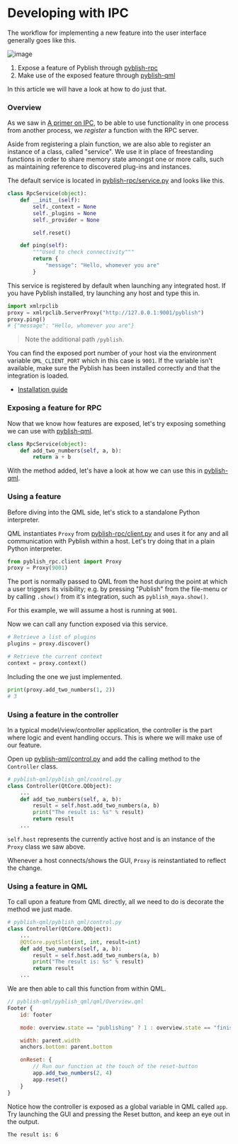 # Developing with IPC

The workflow for implementing a new feature into the user interface generally goes like this.

![image](https://cloud.githubusercontent.com/assets/2152766/11148000/ded2265a-8a11-11e5-9fd5-60645642c2cf.png)

1. Expose a feature of Pyblish through [pyblish-rpc][]
2. Make use of the exposed feature through [pyblish-qml][]

In this article we will have a look at how to do just that.

### Overview

As we saw in [A primer on IPC](interprocess-communication.md), to be able to use functionality in one process from another process, we *register* a function with the RPC server.

Aside from registering a plain function, we are also able to register an instance of a class, called "service". We use it in place of freestanding functions in order to share memory state amongst one or more calls, such as maintaining reference to discovered plug-ins and instances.

The default service is located in [pyblish-rpc/service.py][] and looks like this.

```python
class RpcService(object):
    def __init__(self):
        self._context = None
        self._plugins = None
        self._provider = None

        self.reset()

    def ping(self):
        """Used to check connectivity"""
        return {
            "message": "Hello, whomever you are"
        }
```

This service is registered by default when launching any integrated host. If you have Pyblish installed, try launching any host and type this in.

```python
import xmlrpclib
proxy = xmlrpclib.ServerProxy("http://127.0.0.1:9001/pyblish")
proxy.ping()
# {"message": "Hello, whomever you are"}
```

> Note the additional path `/pyblish`.

You can find the exposed port number of your host via the environment variable `QML_CLIENT_PORT` which in this case is `9001`. If the variable isn't available, make sure the Pyblish has been installed correctly and that the integration is loaded.

- [Installation guide](https://github.com/pyblish/pyblish/wiki#installation)

### Exposing a feature for RPC

Now that we know how features are exposed, let's try exposing something we can use with [pyblish-qml][].

```python
class RpcService(object):
    def add_two_numbers(self, a, b):
        return a + b
```

With the method added, let's have a look at how we can use this in [pyblish-qml][].

### Using a feature

Before diving into the QML side, let's stick to a standalone Python interpreter.

QML instantiates `Proxy` from [pyblish-rpc/client.py][] and uses it for any and all communication with Pyblish within a host. Let's try doing that in a plain Python interpreter.

```python
from pyblish_rpc.client import Proxy
proxy = Proxy(9001)
```

The port is normally passed to QML from the host during the point at which a user triggers its visibility; e.g. by pressing "Publish" from the file-menu or by calling `.show()` from it's integration, such as `pyblish_maya.show()`.

For this example, we will assume a host is running at `9001`.

Now we can call any function exposed via this service.

```python
# Retrieve a list of plugins
plugins = proxy.discover()

# Retrieve the current context
context = proxy.context()
```

Including the one we just implemented.

```python
print(proxy.add_two_numbers(1, 2))
# 3
```

### Using a feature in the controller

In a typical model/view/controller application, the controller is the part where logic and event handling occurs. This is where we will make use of our feature.

Open up [pyblish-qml/control.py][] and add the calling method to the `Controller` class.

```python
# pyblish-qml/pyblish_qml/control.py
class Controller(QtCore.QObject):
    ...
    def add_two_numbers(self, a, b):
        result = self.host.add_two_numbers(a, b)
        print("The result is: %s" % result)
        return result
    ...
```

`self.host` represents the currently active host and is an instance of the `Proxy` class we saw above.

Whenever a host connects/shows the GUI, `Proxy` is reinstantiated to reflect the change.

### Using a feature in QML

To call upon a feature from QML directly, all we need to do is decorate the method we just made.

```python
# pyblish-qml/pyblish_qml/control.py
class Controller(QtCore.QObject):
    ...
    @QtCore.pyqtSlot(int, int, result=int)
    def add_two_numbers(self, a, b):
        result = self.host.add_two_numbers(a, b)
        print("The result is: %s" % result)
        return result
    ...
```

We are then able to call this function from within QML.

```js
// pyblish-qml/pyblish_qml/qml/Overview.qml
Footer {
    id: footer

    mode: overview.state == "publishing" ? 1 : overview.state == "finished" ? 2 : 0

    width: parent.width
    anchors.bottom: parent.bottom

    onReset: {
        // Run our function at the touch of the reset-button
        app.add_two_numbers(2, 4)
        app.reset()
    }
}
```

Notice how the controller is exposed as a global variable in QML called `app`. Try launching the GUI and pressing the Reset button, and keep an eye out in the output.

```bash
The result is: 6
```

[pyblish-rpc]: https://github.com/pyblish/pyblish-rpc
[pyblish-qml]: https://github.com/pyblish/pyblish-qml
[pyblish-qml/control.py]: https://github.com/pyblish/pyblish-qml/blob/master/pyblish_qml/control.py
[pyblish-rpc/server.py]: https://github.com/pyblish/pyblish-rpc/blob/master/pyblish_rpc/server.py
[pyblish-rpc/client.py]: https://github.com/pyblish/pyblish-rpc/blob/master/pyblish_rpc/client.py
[pyblish-rpc/service.py]: https://github.com/pyblish/pyblish-rpc/blob/master/pyblish_rpc/service.py
